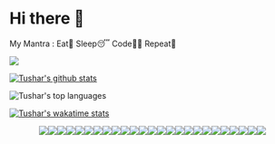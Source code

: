 # Hi there 👋
My Mantra : Eat🍕 Sleep😴 Code👨‍💻 Repeat🔁

<!-- Working hours towards a common goal -> A better world in this era of "Artificial Intelligence" -->
<!-- ### Working on designs of DRY and MVC -->
![](https://komarev.com/ghpvc/?username=tushar2407&label=PROFILE+VIEWS&color=blue&style=plastic)

[![Tushar's github stats](https://github-readme-stats.vercel.app/api?username=tushar2407&theme=radical&show_icons=true)](https://github.com/tushar2407/github-readme-stats)

<!-- <img align="center" src="https://github-readme-stats.vercel.app/api/?username=tushar2407&show_icons=true&theme=dark" /> -->

![Tushar's top languages](https://github-readme-stats.vercel.app/api/top-langs/?username=tushar2407&theme=radical&layout=compact&show_icons=true)

<!-- <img align="center" src="https://github-readme-stats.vercel.app/api/top-langs/?username=tushar2407&theme=radical&layout=compact" /> -->


[![Tushar's wakatime stats](https://github-readme-stats.vercel.app/api/wakatime?username=tushar2407&theme=radical)](https://github.com/tushar2407/github-readme-stats)
<!--
<div style="display:flex; align-items:center; justify-content: center;">
<img height="32" width="32" style="margin:50px" src="https://cdn.jsdelivr.net/npm/simple-icons@v4/icons/angular.svg" />
<img height="32" width="32" style="margin:5px" src="https://cdn.jsdelivr.net/npm/simple-icons@v4/icons/django.svg" />
<img height="32" width="32" class="mar" src="https://cdn.jsdelivr.net/npm/simple-icons@v4/icons/flask.svg" />
<img height="32" width="32" class="mar" src="https://cdn.jsdelivr.net/npm/simple-icons@v4/icons/html5.svg" />
<img height="32" width="32" class="mar" src="https://cdn.jsdelivr.net/npm/simple-icons@v4/icons/css3.svg" />
<img height="32" width="32" class="mar" src="https://cdn.jsdelivr.net/npm/simple-icons@v4/icons/firebase.svg" />
<img height="32" width="32" class="mar" src="https://cdn.jsdelivr.net/npm/simple-icons@v4/icons/python.svg" />
<img height="32" width="32" class="mar" src="https://cdn.jsdelivr.net/npm/simple-icons@v4/icons/celery.svg" />
<img height="32" width="32" class="mar" src="https://cdn.jsdelivr.net/npm/simple-icons@v4/icons/heroku.svg" />
<img height="32" width="32" class="mar" src="https://cdn.jsdelivr.net/npm/simple-icons@v4/icons/postgresql.svg" />
<img height="32" width="32" class="mar" src="https://cdn.jsdelivr.net/npm/simple-icons@v4/icons/java.svg" />
<img height="32" width="32" class="mar" src="https://cdn.jsdelivr.net/npm/simple-icons@v4/icons/visualstudiocode.svg" />
</div>-->
<div style="display:flex; align-items:center; justify-content: center;">
<img src="https://img.shields.io/badge/typescript%20-%23007ACC.svg?&style=for-the-badge&logo=typescript&logoColor=white"/>
<img src="https://img.shields.io/badge/html5%20-%23E34F26.svg?&style=for-the-badge&logo=html5&logoColor=white"/>
<img src="https://img.shields.io/badge/css3%20-%231572B6.svg?&style=for-the-badge&logo=css3&logoColor=white"/>
<img src="https://img.shields.io/badge/python%20-%2314354C.svg?&style=for-the-badge&logo=python&logoColor=white"/>
<img src="https://img.shields.io/badge/c%20-%2300599C.svg?&style=for-the-badge&logo=c&logoColor=white"/>
<img src="https://img.shields.io/badge/c++%20-%2300599C.svg?&style=for-the-badge&logo=c%2B%2B&ogoColor=white"/>
<img src="https://img.shields.io/badge/java-%23ED8B00.svg?&style=for-the-badge&logo=java&logoColor=white"/>
<img src="https://img.shields.io/badge/markdown-%23000000.svg?&style=for-the-badge&logo=markdown&logoColor=white"/>
<img src="https://img.shields.io/badge/shell_script%20-%23121011.svg?&style=for-the-badge&logo=gnu-bash&logoColor=white"/>
<img src="https://img.shields.io/badge/latex%20-%23008080.svg?&style=for-the-badge&logo=latex&logoColor=white"/>
<img src="https://img.shields.io/badge/angular%20-%23DD0031.svg?&style=for-the-badge&logo=angular&logoColor=white"/>
<img src="https://img.shields.io/badge/bootstrap%20-%23563D7C.svg?&style=for-the-badge&logo=bootstrap&logoColor=white"/>
<img src="https://img.shields.io/badge/material%20ui%20-%230081CB.svg?&style=for-the-badge&logo=material-ui&logoColor=white"/>
<img src="https://img.shields.io/badge/django%20-%23092E20.svg?&style=for-the-badge&logo=django&logoColor=white"/>
<img src="https://img.shields.io/badge/flask%20-%23000.svg?&style=for-the-badge&logo=flask&logoColor=white"/>
<img src="https://img.shields.io/badge/git%20-%23F05033.svg?&style=for-the-badge&logo=git&logoColor=white"/>
<img src="https://img.shields.io/badge/gitlab%20-%23181717.svg?&style=for-the-badge&logo=gitlab&logoColor=white"/>
<img src="https://img.shields.io/badge/github%20-%23121011.svg?&style=for-the-badge&logo=github&logoColor=white"/>
<img src="https://img.shields.io/badge/AWS%20-%23FF9900.svg?&style=for-the-badge&logo=amazon-aws&logoColor=white"/>
<img src="https://img.shields.io/badge/heroku%20-%23430098.svg?&style=for-the-badge&logo=heroku&logoColor=white"/>
<img src="https://img.shields.io/badge/vercel%20-%23000000.svg?&style=for-the-badge&logo=vercel&logoColor=white"/>
<img src="https://img.shields.io/badge/firebase%20-%23039BE5.svg?&style=for-the-badge&logo=firebase"/>
<img src="https://img.shields.io/badge/nginx%20-%23009639.svg?&style=for-the-badge&logo=nginx&logoColor=white"/>
<img src ="https://img.shields.io/badge/postgres-%23316192.svg?&style=for-the-badge&logo=postgresql&logoColor=white"/>
<img src ="https://img.shields.io/badge/sqlite-%2307405e.svg?&style=for-the-badge&logo=sqlite&logoColor=white"/>
</div>

<!--
**tushar2407/tushar2407** is a ✨ _special_ ✨ repository because its `README.md` (this file) appears on your GitHub profile.

Here are some ideas to get you started:

- 🔭 I’m currently working on ...
- 🌱 I’m currently learning ...
- 👯 I’m looking to collaborate on ...
- 🤔 I’m looking for help with ...
- 💬 Ask me about ...
- 📫 How to reach me: ...
- 😄 Pronouns: ...
- ⚡ Fun fact: ...
-->

